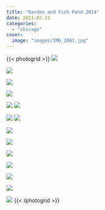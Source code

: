 ```yaml
---
title: "Garden and Fish Pond 2014"
date: 2021-02-21
categories:
  - "chicago"
cover:
  image: "images/IMG_2061.jpg"
---
```


{{< photogrid >}}
![](images/5F18F733-731A-4CEC-9CA0-2EF94B035A5C.jpg)

![](images/IMG_1964.jpg)

![](images/IMG_2002.jpg)

![](images/IMG_2061.jpg)

![](images/IMG_2004.jpg)
![](images/IMG_2005.jpg)

![](images/33B69472-CB7F-4567-9FAA-E54C05BCA828.jpg)
![](images/55D221B3-3861-42BA-B6E0-B3A6BC67766A.jpg)

![](images/983AA521-3885-42DC-B38C-A0AF3CCADC3F.jpg)

![](images/CFB578D7-2B55-4363-A0F7-5E166C362F47.jpg)

![](images/DSC00122.jpg)

![](images/DSC00144.jpg)

![](images/EF33AAAD-3817-492C-A728-7C009FEB199A.jpg)

![](images/DSC00144-1.jpg)

![](images/DSC00147.jpg)
{{< /photogrid >}}
